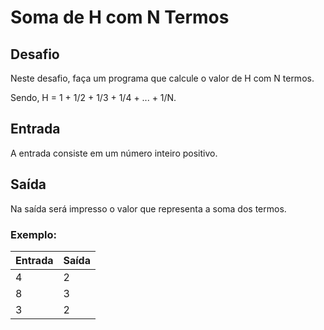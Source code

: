 # Soma de H com N Termos

## Desafio
Neste desafio, faça um programa que calcule o valor de H com N termos. 

Sendo, H = 1 + 1/2 + 1/3 + 1/4 + ... + 1/N. 

## Entrada 
A entrada consiste em um número inteiro positivo. 

## Saída 
Na saída será impresso o valor que representa a soma dos termos.

### Exemplo:

Entrada   | Saída
--------- | ------
4         | 2
8         | 3
3         | 2